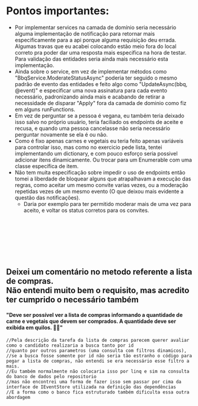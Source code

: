
# Pontos importantes:
  - Por implementar services na camada de domínio seria necessário alguma implementação de notificação para retornar mais especificamente para a api porque alguma requisição deu errada. Algumas travas que eu acabei colocando estão meio fora do local correto pra poder dar uma resposta mais especifica na hora de testar. Para validação das entidades seria ainda mais necessário esta implementação.
  - Ainda sobre o service, em vez de implementar métodos como "BbqService.ModerateStatusAsync" poderia ter seguido o mesmo padrão de evento das entidades e feito algo como "UpdateAsync(bbq, @event)" e especificar uma nova assinatura para cada evento necessário, padronizando ainda mais e acabando de retirar a necessidade de disparar "Apply" fora da camada de dominio como fiz em alguns runFunctions.
  - Em vez de perguntar se a pessoa é vegana, eu também teria deixado isso salvo no próprio usuário, teria faciliado os endpoints de aceite e recusa, e quando uma pessoa cancelasse não seria necessário perguntar novamente se ela é ou não.
  - Como é fixo apenas carnes e vegetais eu teria feito apenas variáveis para controlar isso, mas como no exercicio pede lista, tentei implementando um dictionary, e com pouco esforço seria possivel adicionar itens dinamicamente. Ou trocar para um Enumerable com uma classe específica de item.
  - Não tem muita especificação sobre impedir o uso de endpoints então tomei a liberdade de bloquear alguns que atrapalhavam a execução das regras, como aceitar um mesmo convite varias vezes, ou a moderação repetidas vezes de um mesmo evento (O que deixou mais evidente a questão das notificações).
    - Daria por exemplo para ter permitido moderar mais de uma vez para aceito, e voltar os status corretos para os convites. 
  

<br/>
<br/>
<br/>
<br/>
<br/>
<br/>

## Deixei um comentário no metodo referente a lista de compras. <br/>Não entendi muito bem o requisito, mas acredito ter cumprido o necessário também

#### "Deve ser possível ver a lista de compras informando a quantidade de carne e vegetais que devem ser comprados. A quantidade deve ser exibida em quilos. 👎🏽"

``//Pela descrição da tarefa da lista de compras parecem querer avaliar como o candidato realizaria a busca tanto por id``<br/>
``//quanto por outros parametros (uma consulta com filtros dinamicos),``<br/>
``//se a busca fosse somente por id não seria tão estranho o código para pegar a lista de compras, não entendi se era necessário esse filtro a mais.``<br/>
``//Eu também normalmente não colocaria isso por linq e sim na consulta do banco de dados pelo repositorio``<br/>
``//mas não encontrei uma forma de fazer isso sem passar por cima da interface de IEventStore utilizada na definição das dependências``<br/>
``//E a forma como o banco fica estruturado também dificulta essa outra abordagem``<br/>
